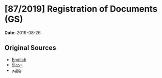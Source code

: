 # [87/2019] Registration of Documents (GS)

**Date:** 2019-08-26

## Original Sources

- [English](https://documents.gov.lk/view/bills/2019/8/87-2019_E.pdf)
- [සිංහල](https://documents.gov.lk/view/bills/2019/8/87-2019_S.pdf)
- [தமிழ்](https://documents.gov.lk/view/bills/2019/8/87-2019_T.pdf)

